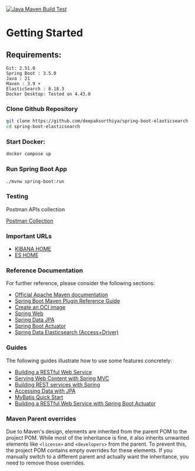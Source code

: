 [![Java Maven Build Test](https://github.com/deepaksorthiya/spring-boot-elasticsearch/actions/workflows/maven-build.yml/badge.svg)](https://github.com/deepaksorthiya/spring-boot-elasticsearch/actions/workflows/maven.yml)

# Getting Started

## Requirements:

```
Git: 2.51.0
Spring Boot : 3.5.0
Java : 21
Maven : 3.9 +
ElasticSearch : 8.18.3
Docker Desktop: Tested on 4.43.0
```

### Clone Github Repository

```bash
git clone https://github.com/deepaksorthiya/spring-boot-elasticsearch
cd spring-boot-elasticsearch
```

### Start Docker:

```bash
docker compose up
```

### Run Spring Boot App

```bash
./mvnw spring-boot:run
```

### Testing

Postman APIs collection

[Postman Collection](https://www.postman.com/deepaksorthiya/workspace/public-ws/collection/12463530-60865d80-e4fd-46fc-88bc-d73528446e3c?action=share&creator=12463530&active-environment=12463530-55c10ebe-548f-4c1b-a5ec-4d4ed996c033)

### Important URLs

* [KIBANA HOME](http://localhost:5601)
* [ES HOME](http://localhost:9200)

### Reference Documentation

For further reference, please consider the following sections:

* [Official Apache Maven documentation](https://maven.apache.org/guides/index.html)
* [Spring Boot Maven Plugin Reference Guide](https://docs.spring.io/spring-boot/maven-plugin)
* [Create an OCI image](https://docs.spring.io/spring-boot/maven-plugin/build-image.html)
* [Spring Web](https://docs.spring.io/spring-boot/reference/web/servlet.html)
* [Spring Data JPA](https://docs.spring.io/spring-boot/reference/data/sql.html#data.sql.jpa-and-spring-data)
* [Spring Boot Actuator](https://docs.spring.io/spring-boot/reference/actuator/index.html)
* [Spring Data Elasticsearch (Access+Driver)](https://docs.spring.io/spring-boot/reference/data/nosql.html#data.nosql.elasticsearch)

### Guides

The following guides illustrate how to use some features concretely:

* [Building a RESTful Web Service](https://spring.io/guides/gs/rest-service/)
* [Serving Web Content with Spring MVC](https://spring.io/guides/gs/serving-web-content/)
* [Building REST services with Spring](https://spring.io/guides/tutorials/rest/)
* [Accessing Data with JPA](https://spring.io/guides/gs/accessing-data-jpa/)
* [MyBatis Quick Start](https://github.com/mybatis/spring-boot-starter/wiki/Quick-Start)
* [Building a RESTful Web Service with Spring Boot Actuator](https://spring.io/guides/gs/actuator-service/)

### Maven Parent overrides

Due to Maven's design, elements are inherited from the parent POM to the project POM.
While most of the inheritance is fine, it also inherits unwanted elements like `<license>` and `<developers>` from the
parent.
To prevent this, the project POM contains empty overrides for these elements.
If you manually switch to a different parent and actually want the inheritance, you need to remove those overrides.